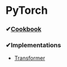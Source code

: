 # PyTorch

### ✔[Cookbook](https://github.com/iloveslowfood/iloveTIL/blob/main/pytorch/PyTorch.md)

### ✔Implementations

- [Transformer](https://github.com/iloveslowfood/iloveTIL/tree/main/pytorch/transformer)